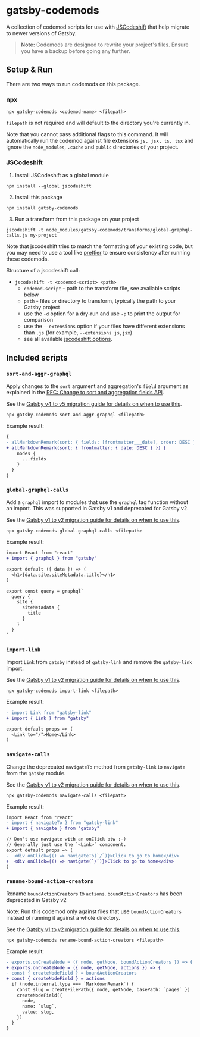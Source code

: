 # gatsby-codemods

A collection of codemod scripts for use with [JSCodeshift](https://github.com/facebook/jscodeshift) that help migrate to newer versions of Gatsby.

> **Note:** Codemods are designed to rewrite your project's files. Ensure you have a backup before going any further.

## Setup & Run

There are two ways to run codemods on this package.

### npx

```shell
npx gatsby-codemods <codemod-name> <filepath>
```

`filepath` is not required and will default to the directory you're currently in.

Note that you cannot pass additional flags to this command. It will automatically run the codemod against file extensions `js, jsx, ts, tsx` and ignore the `node_modules`, `.cache` and `public` directories of your project.

### JSCodeshift

1. Install JSCodeshift as a global module

```shell
npm install --global jscodeshift
```

2. Install this package

```shell
npm install gatsby-codemods
```

3. Run a transform from this package on your project

```shell
jscodeshift -t node_modules/gatsby-codemods/transforms/global-graphql-calls.js my-project
```

Note that jscodeshift tries to match the formatting of your existing code, but you may need to use a tool like [prettier](https://prettier.io/) to ensure consistency after running these codemods.

Structure of a jscodeshift call:

- `jscodeshift -t <codemod-script> <path>`
  - `codemod-script` - path to the transform file, see available scripts below
  - `path` - files or directory to transform, typically the path to your Gatsby project
  - use the `-d` option for a dry-run and use `-p` to print the output for comparison
  - use the `--extensions` option if your files have different extensions than `.js` (for example, `--extensions js,jsx`)
  - see all available [jscodeshift options](https://github.com/facebook/jscodeshift#usage-cli).

## Included scripts

### `sort-and-aggr-graphql`

Apply changes to the `sort` argument and aggregation's `field` argument as explained in the [RFC: Change to sort and aggregation fields API](https://github.com/gatsbyjs/gatsby/discussions/36242).

See the [Gatsby v4 to v5 migration guide for details on when to use this](https://gatsbyjs.com/docs/migrating-from-v4-to-v5/#graphql-schema-changes-to-sort-and-aggregation-fields).

```shell
npx gatsby-codemods sort-and-aggr-graphql <filepath>
```

Example result:

```diff
{
- allMarkdownRemark(sort: { fields: [frontmatter___date], order: DESC }) {
+ allMarkdownRemark(sort: { frontmatter: { date: DESC } }) {
    nodes {
      ...fields
    }
  }
}
```

### `global-graphql-calls`

Add a `graphql` import to modules that use the `graphql` tag function without an import. This was supported in Gatsby v1 and deprecated for Gatsby v2.

See the [Gatsby v1 to v2 migration guide for details on when to use this](https://gatsbyjs.com/docs/migrating-from-v1-to-v2/#import-graphql-from-gatsby).

```shell
npx gatsby-codemods global-graphql-calls <filepath>
```

Example result:

```diff
import React from "react"
+ import { graphql } from "gatsby"

export default ({ data }) => (
  <h1>{data.site.siteMetadata.title}</h1>
)

export const query = graphql`
  query {
    site {
      siteMetadata {
        title
      }
    }
  }
`
```

### `import-link`

Import `Link` from `gatsby` instead of `gatsby-link` and remove the `gatsby-link` import.

See the [Gatsby v1 to v2 migration guide for details on when to use this](https://gatsbyjs.com/docs/migrating-from-v1-to-v2/#import-link-from-gatsby).

```shell
npx gatsby-codemods import-link <filepath>
```

Example result:

```diff
- import Link from "gatsby-link"
+ import { Link } from "gatsby"

export default props => (
  <Link to="/">Home</Link>
)
```

### `navigate-calls`

Change the deprecated `navigateTo` method from `gatsby-link` to `navigate` from the `gatsby` module.

See the [Gatsby v1 to v2 migration guide for details on when to use this](https://gatsbyjs.com/docs/migrating-from-v1-to-v2/#change-navigateto-to-navigate).

```shell
npx gatsby-codemods navigate-calls <filepath>
```

Example result:

```diff
import React from "react"
- import { navigateTo } from "gatsby-link"
+ import { navigate } from "gatsby"

// Don't use navigate with an onClick btw :-)
// Generally just use the `<Link>` component.
export default props => (
-  <div onClick={() => navigateTo(`/`)}>Click to go to home</div>
+  <div onClick={() => navigate(`/`)}>Click to go to home</div>
)
```

### `rename-bound-action-creators`

Rename `boundActionCreators` to `actions`. `boundActionCreators` has been deprecated in Gatsby v2

Note: Run this codemod only against files that use `boundActionCreators` instead of running it against a whole directory.

See the [Gatsby v1 to v2 migration guide for details on when to use this](https://gatsbyjs.com/docs/migrating-from-v1-to-v2/#rename-boundactioncreators-to-actions).

```shell
npx gatsby-codemods rename-bound-action-creators <filepath>
```

Example result:

```diff
- exports.onCreateNode = ({ node, getNode, boundActionCreators }) => {
+ exports.onCreateNode = ({ node, getNode, actions }) => {
- const { createNodeField } = boundActionCreators
+ const { createNodeField } = actions
  if (node.internal.type === `MarkdownRemark`) {
    const slug = createFilePath({ node, getNode, basePath: `pages` })
    createNodeField({
      node,
      name: `slug`,
      value: slug,
    })
  }
}
```
